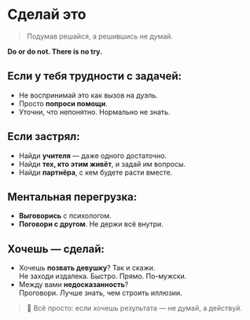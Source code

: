 # Сделай это

> Подумав решайся, а решившись не думай.

**Do or do not. There is no try.**

## Если у тебя трудности с задачей:

- Не воспринимай это как вызов на дуэль.
- Просто **попроси помощи**.
- Уточни, что непонятно. Нормально не знать.

## Если застрял:

- Найди **учителя** — даже одного достаточно.
- Найди **тех, кто этим живёт**, и задай им вопросы.
- Найди **партнёра**, с кем будете расти вместе.

## Ментальная перегрузка:

- **Выговорись** с психологом.
- **Поговори с другом**. Не держи всё внутри.

## Хочешь — сделай:

- Хочешь **позвать девушку**? Так и скажи.  
  Не заходи издалека. Быстро. Прямо. По-мужски.
- Между вами **недосказанность**?  
  Проговори. Лучше знать, чем строить иллюзии.

> 🧠 Всё просто: если хочешь результата — не думай, а действуй.
